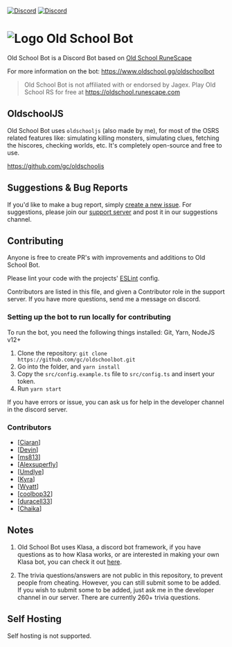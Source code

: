 [![Discord](https://i.imgur.com/AWqUL0x.png)](http://discord.gg/ob) [![Discord](https://i.imgur.com/OcOyprP.png)](https://invite.oldschool.gg/)

# ![Logo](https://i.imgur.com/VLvOEwo.png) Old School Bot

Old School Bot is a Discord Bot based on [Old School RuneScape](https://oldschool.runescape.com/)

For more information on the bot: https://www.oldschool.gg/oldschoolbot

> Old School Bot is not affiliated with or endorsed by Jagex. Play Old School RS for free at https://oldschool.runescape.com

## OldschoolJS

Old School Bot uses `oldschooljs` (also made by me), for most of the OSRS related features like: simulating killing monsters, simulating clues, fetching the hiscores, checking worlds, etc. It's completely open-source and free to use.

https://github.com/gc/oldschooljs

## Suggestions & Bug Reports

If you'd like to make a bug report, simply [create a new issue](https://github.com/gc/oldschoolbot/issues/new). For suggestions, please join our [support server](https://discord.gg/ob) and post it in our suggestions channel.

## Contributing

Anyone is free to create PR's with improvements and additions to Old School Bot.

Please lint your code with the projects' [ESLint](https://eslint.org/) config.

Contributors are listed in this file, and given a Contributor role in the support server. If you have more questions, send me a message on discord.

### Setting up the bot to run locally for contributing

To run the bot, you need the following things installed: Git, Yarn, NodeJS v12+

1. Clone the repository: `git clone https://github.com/gc/oldschoolbot.git`
2. Go into the folder, and
   `yarn install`
3. Copy the `src/config.example.ts` file to `src/config.ts` and insert your token.
4. Run `yarn start`

If you have errors or issue, you can ask us for help in the developer channel in the discord server.

### Contributors

-   [[Ciaran](https://github.com/ciaranlangton)]
-   [[Devin](https://github.com/devin8)]
-   [[ms813](https://github.com/ms813)]
-   [[Alexsuperfly](alexsuperfly)]
-   [[Umdlye](https://github.com/umdlye)]
-   [[Kyra](https://github.com/kyranet)]
-   [[Wyatt](https://github.com/wyattos)]
-   [[coolbop32](https://github.com/coolbop32)]
-   [[duracell33](https://github.com/duracell33)]
-   [[Chaika](Chaika)]

## Notes

1.  Old School Bot uses Klasa, a discord bot framework, if you have questions as to how Klasa works, or are interested in making your own Klasa bot, you can check it out [here](https://klasa.js.org/#/).

2.  The trivia questions/answers are not public in this repository, to prevent people from cheating. However, you can still submit some to be added. If you wish to submit some to be added, just ask me in the developer channel in our server. There are currently 260+ trivia questions.

## Self Hosting

Self hosting is not supported.
